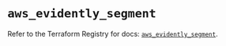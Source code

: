 # `aws_evidently_segment`

Refer to the Terraform Registry for docs: [`aws_evidently_segment`](https://registry.terraform.io/providers/hashicorp/aws/4.67.0/docs/resources/evidently_segment).
